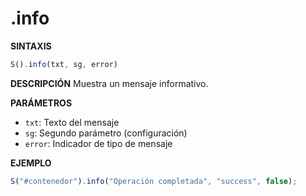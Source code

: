 # .info

**SINTAXIS**
```javascript
S().info(txt, sg, error)
```

**DESCRIPCIÓN**
Muestra un mensaje informativo.

**PARÁMETROS**
- `txt`: Texto del mensaje
- `sg`: Segundo parámetro (configuración)
- `error`: Indicador de tipo de mensaje

**EJEMPLO**
```javascript
S("#contenedor").info("Operación completada", "success", false);
```